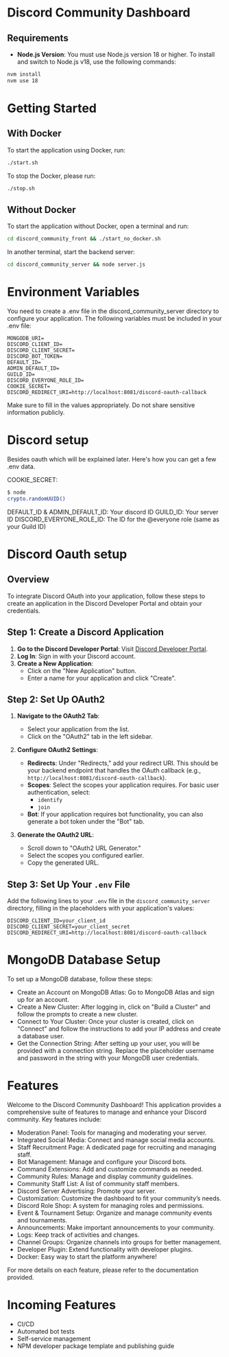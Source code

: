 # Discord Community Dashboard

## Requirements

- **Node.js Version**: You must use Node.js version 18 or higher. To install and switch to Node.js v18, use the following commands:

```bash
nvm install
nvm use 18
```


# Getting Started

## With Docker

To start the application using Docker, run:

```bash
./start.sh
```

To stop the Docker, please run:

```bash
./stop.sh
```


## Without Docker

To start the application without Docker, open a terminal and run:

```bash
cd discord_community_front && ./start_no_docker.sh
```

In another terminal, start the backend server:

```bash
cd discord_community_server && node server.js
```


# Environment Variables

You need to create a .env file in the discord_community_server directory to configure your application. The following variables must be included in your .env file:

```env
MONGODB_URI=
DISCORD_CLIENT_ID=
DISCORD_CLIENT_SECRET=
DISCORD_BOT_TOKEN=
DEFAULT_ID=
ADMIN_DEFAULT_ID=
GUILD_ID=
DISCORD_EVERYONE_ROLE_ID=
COOKIE_SECRET=
DISCORD_REDIRECT_URI=http://localhost:8081/discord-oauth-callback
```


Make sure to fill in the values appropriately. Do not share sensitive information publicly.


# Discord setup

Besides oauth which will be explained later. Here's how you can get a few .env data.


COOKIE_SECRET:

```bash
$ node
crypto.randomUUID()
```

DEFAULT_ID & ADMIN_DEFAULT_ID: Your discord ID
GUILD_ID: Your server ID
DISCORD_EVERYONE_ROLE_ID: The ID for the @everyone role (same as your Guild ID)


# Discord Oauth setup

## Overview

To integrate Discord OAuth into your application, follow these steps to create an application in the Discord Developer Portal and obtain your credentials.

## Step 1: Create a Discord Application

1. **Go to the Discord Developer Portal**: Visit [Discord Developer Portal](https://discord.com/developers/applications).
2. **Log In**: Sign in with your Discord account.
3. **Create a New Application**:
   - Click on the "New Application" button.
   - Enter a name for your application and click "Create".

## Step 2: Set Up OAuth2

1. **Navigate to the OAuth2 Tab**:
   - Select your application from the list.
   - Click on the "OAuth2" tab in the left sidebar.
   
2. **Configure OAuth2 Settings**:
   - **Redirects**: Under "Redirects," add your redirect URI. This should be your backend endpoint that handles the OAuth callback (e.g., `http://localhost:8081/discord-oauth-callback`).
   - **Scopes**: Select the scopes your application requires. For basic user authentication, select:
     - `identify`
     - `join`
   - **Bot**: If your application requires bot functionality, you can also generate a bot token under the "Bot" tab.

3. **Generate the OAuth2 URL**:
   - Scroll down to "OAuth2 URL Generator."
   - Select the scopes you configured earlier.
   - Copy the generated URL.

## Step 3: Set Up Your `.env` File

Add the following lines to your `.env` file in the `discord_community_server` directory, filling in the placeholders with your application's values:

```env
DISCORD_CLIENT_ID=your_client_id
DISCORD_CLIENT_SECRET=your_client_secret
DISCORD_REDIRECT_URI=http://localhost:8081/discord-oauth-callback
```

# MongoDB Database Setup

To set up a MongoDB database, follow these steps:

- Create an Account on MongoDB Atlas: Go to MongoDB Atlas and sign up for an account.
- Create a New Cluster: After logging in, click on "Build a Cluster" and follow the prompts to create a new cluster.
- Connect to Your Cluster: Once your cluster is created, click on "Connect" and follow the instructions to add your IP address and create a database user.
- Get the Connection String: After setting up your user, you will be provided with a connection string. Replace the placeholder username and password in the string with your MongoDB user credentials.

# Features

Welcome to the Discord Community Dashboard! This application provides a comprehensive suite of features to manage and enhance your Discord community. Key features include:

- Moderation Panel: Tools for managing and moderating your server.
- Integrated Social Media: Connect and manage social media accounts.
- Staff Recruitment Page: A dedicated page for recruiting and managing staff.
- Bot Management: Manage and configure your Discord bots.
- Command Extensions: Add and customize commands as needed.
- Community Rules: Manage and display community guidelines.
- Community Staff List: A list of community staff members.
- Discord Server Advertising: Promote your server.
- Customization: Customize the dashboard to fit your community’s needs.
- Discord Role Shop: A system for managing roles and permissions.
- Event & Tournament Setup: Organize and manage community events and tournaments.
- Announcements: Make important announcements to your community.
- Logs: Keep track of activities and changes.
- Channel Groups: Organize channels into groups for better management.
- Developer Plugin: Extend functionality with developer plugins.
- Docker: Easy way to start the platform anywhere!

For more details on each feature, please refer to the documentation provided.

# Incoming Features
- CI/CD
- Automated bot tests
- Self-service management
- NPM developer package template and publishing guide
